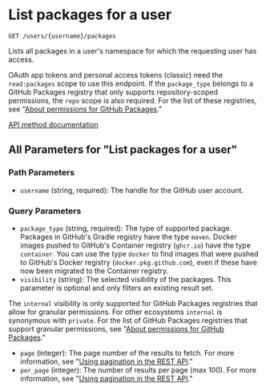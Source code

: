# List packages for a user

`GET /users/{username}/packages`

Lists all packages in a user's namespace for which the requesting user has access.

OAuth app tokens and personal access tokens (classic) need the `read:packages` scope to use this endpoint. If the `package_type` belongs to a GitHub Packages registry that only supports repository-scoped permissions, the `repo` scope is also required. For the list of these registries, see "[About permissions for GitHub Packages](https://docs.github.com/packages/learn-github-packages/about-permissions-for-github-packages#permissions-for-repository-scoped-packages)."

[API method documentation](https://docs.github.com/rest/packages/packages#list-packages-for-a-user)

## All Parameters for "List packages for a user"

### Path Parameters

- `username` (string, required): The handle for the GitHub user account.
### Query Parameters

- `package_type` (string, required): The type of supported package. Packages in GitHub's Gradle registry have the type `maven`. Docker images pushed to GitHub's Container registry (`ghcr.io`) have the type `container`. You can use the type `docker` to find images that were pushed to GitHub's Docker registry (`docker.pkg.github.com`), even if these have now been migrated to the Container registry.
- `visibility` (string): The selected visibility of the packages.  This parameter is optional and only filters an existing result set.

The `internal` visibility is only supported for GitHub Packages registries that allow for granular permissions. For other ecosystems `internal` is synonymous with `private`.
For the list of GitHub Packages registries that support granular permissions, see "[About permissions for GitHub Packages](https://docs.github.com/packages/learn-github-packages/about-permissions-for-github-packages#granular-permissions-for-userorganization-scoped-packages)."
- `page` (integer): The page number of the results to fetch. For more information, see "[Using pagination in the REST API](https://docs.github.com/rest/using-the-rest-api/using-pagination-in-the-rest-api)."
- `per_page` (integer): The number of results per page (max 100). For more information, see "[Using pagination in the REST API](https://docs.github.com/rest/using-the-rest-api/using-pagination-in-the-rest-api)."